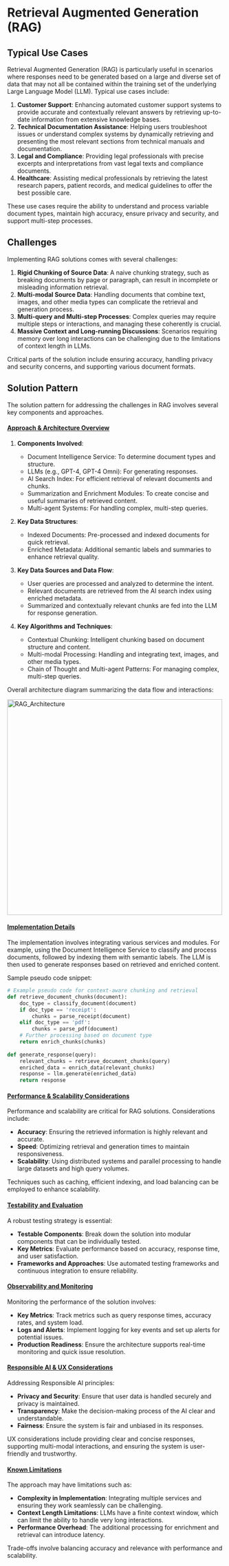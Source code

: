 # Retrieval Augmented Generation (RAG)  
   
## Typical Use Cases  
   
Retrieval Augmented Generation (RAG) is particularly useful in scenarios where responses need to be generated based on a large and diverse set of data that may not all be contained within the training set of the underlying Large Language Model (LLM). Typical use cases include:  
   
1. **Customer Support**: Enhancing automated customer support systems to provide accurate and contextually relevant answers by retrieving up-to-date information from extensive knowledge bases.  
2. **Technical Documentation Assistance**: Helping users troubleshoot issues or understand complex systems by dynamically retrieving and presenting the most relevant sections from technical manuals and documentation.  
3. **Legal and Compliance**: Providing legal professionals with precise excerpts and interpretations from vast legal texts and compliance documents.  
4. **Healthcare**: Assisting medical professionals by retrieving the latest research papers, patient records, and medical guidelines to offer the best possible care.  
   
These use cases require the ability to understand and process variable document types, maintain high accuracy, ensure privacy and security, and support multi-step processes.  
   
## Challenges  
   
Implementing RAG solutions comes with several challenges:  
   
1. **Rigid Chunking of Source Data**: A naive chunking strategy, such as breaking documents by page or paragraph, can result in incomplete or misleading information retrieval.  
2. **Multi-modal Source Data**: Handling documents that combine text, images, and other media types can complicate the retrieval and generation process.  
3. **Multi-query and Multi-step Processes**: Complex queries may require multiple steps or interactions, and managing these coherently is crucial.  
4. **Massive Context and Long-running Discussions**: Scenarios requiring memory over long interactions can be challenging due to the limitations of context length in LLMs.  
   
Critical parts of the solution include ensuring accuracy, handling privacy and security concerns, and supporting various document formats.  
   
## Solution Pattern  
   
The solution pattern for addressing the challenges in RAG involves several key components and approaches.  
   
#### <u>Approach & Architecture Overview</u>  
   
1. **Components Involved**:  
    - Document Intelligence Service: To determine document types and structure.  
    - LLMs (e.g., GPT-4, GPT-4 Omni): For generating responses.  
    - AI Search Index: For efficient retrieval of relevant documents and chunks.  
    - Summarization and Enrichment Modules: To create concise and useful summaries of retrieved content.  
    - Multi-agent Systems: For handling complex, multi-step queries.  
   
2. **Key Data Structures**:  
    - Indexed Documents: Pre-processed and indexed documents for quick retrieval.  
    - Enriched Metadata: Additional semantic labels and summaries to enhance retrieval quality.  
   
3. **Key Data Sources and Data Flow**:  
    - User queries are processed and analyzed to determine the intent.  
    - Relevant documents are retrieved from the AI search index using enriched metadata.  
    - Summarized and contextually relevant chunks are fed into the LLM for response generation.  
   
4. **Key Algorithms and Techniques**:  
    - Contextual Chunking: Intelligent chunking based on document structure and content.  
    - Multi-modal Processing: Handling and integrating text, images, and other media types.  
    - Chain of Thought and Multi-agent Patterns: For managing complex, multi-step queries.  
   
Overall architecture diagram summarizing the data flow and interactions:  
   
<p align="justify">  
  <img src="./assets/RAG_Architecture.png" alt="RAG_Architecture" height="500" />  
</p>  
   
#### <u>Implementation Details</u>  
   
The implementation involves integrating various services and modules. For example, using the Document Intelligence Service to classify and process documents, followed by indexing them with semantic labels. The LLM is then used to generate responses based on retrieved and enriched content.  
   
Sample pseudo code snippet:  
   
```python  
# Example pseudo code for context-aware chunking and retrieval  
def retrieve_document_chunks(document):  
    doc_type = classify_document(document)  
    if doc_type == 'receipt':  
        chunks = parse_receipt(document)  
    elif doc_type == 'pdf':  
        chunks = parse_pdf(document)  
    # Further processing based on document type  
    return enrich_chunks(chunks)  
   
def generate_response(query):  
    relevant_chunks = retrieve_document_chunks(query)  
    enriched_data = enrich_data(relevant_chunks)  
    response = llm.generate(enriched_data)  
    return response  
```  
   
#### <u>Performance & Scalability Considerations</u>  
   
Performance and scalability are critical for RAG solutions. Considerations include:  
   
- **Accuracy**: Ensuring the retrieved information is highly relevant and accurate.  
- **Speed**: Optimizing retrieval and generation times to maintain responsiveness.  
- **Scalability**: Using distributed systems and parallel processing to handle large datasets and high query volumes.  
   
Techniques such as caching, efficient indexing, and load balancing can be employed to enhance scalability.  
   
#### <u>Testability and Evaluation</u>  
   
A robust testing strategy is essential:  
   
- **Testable Components**: Break down the solution into modular components that can be individually tested.  
- **Key Metrics**: Evaluate performance based on accuracy, response time, and user satisfaction.  
- **Frameworks and Approaches**: Use automated testing frameworks and continuous integration to ensure reliability.  
   
#### <u>Observability and Monitoring</u>  
   
Monitoring the performance of the solution involves:  
   
- **Key Metrics**: Track metrics such as query response times, accuracy rates, and system load.  
- **Logs and Alerts**: Implement logging for key events and set up alerts for potential issues.  
- **Production Readiness**: Ensure the architecture supports real-time monitoring and quick issue resolution.  
   
#### <u>Responsible AI & UX Considerations</u>  
   
Addressing Responsible AI principles:  
   
- **Privacy and Security**: Ensure that user data is handled securely and privacy is maintained.  
- **Transparency**: Make the decision-making process of the AI clear and understandable.  
- **Fairness**: Ensure the system is fair and unbiased in its responses.  
   
UX considerations include providing clear and concise responses, supporting multi-modal interactions, and ensuring the system is user-friendly and trustworthy.  
   
#### <u>Known Limitations</u>  
   
The approach may have limitations such as:  
   
- **Complexity in Implementation**: Integrating multiple services and ensuring they work seamlessly can be challenging.  
- **Context Length Limitations**: LLMs have a finite context window, which can limit the ability to handle very long interactions.  
- **Performance Overhead**: The additional processing for enrichment and retrieval can introduce latency.  
   
Trade-offs involve balancing accuracy and relevance with performance and scalability.
